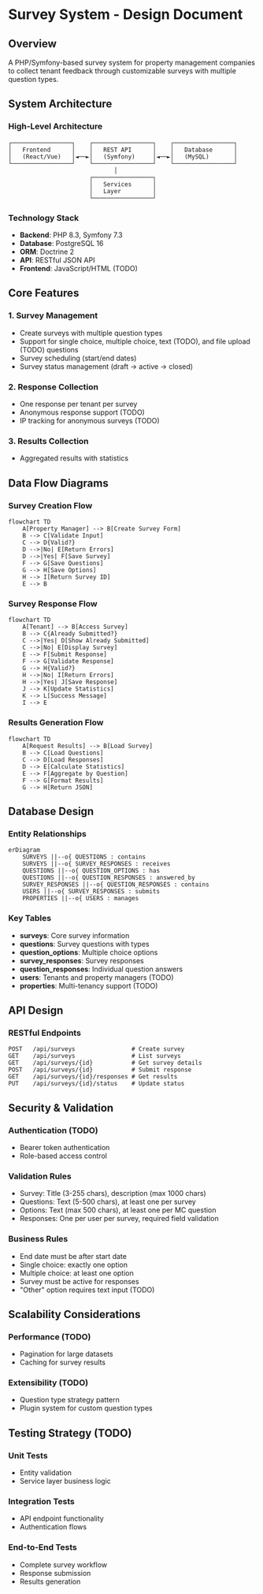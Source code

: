 # Survey System - Design Document

## Overview
A PHP/Symfony-based survey system for property management companies to collect tenant feedback through customizable surveys with multiple question types.

## System Architecture

### High-Level Architecture
```
┌─────────────────┐    ┌─────────────────┐    ┌─────────────────┐
│   Frontend      │    │   REST API      │    │   Database      │
│   (React/Vue)   │◄──►│   (Symfony)     │◄──►│   (MySQL)       │
└─────────────────┘    └─────────────────┘    └─────────────────┘
                              │
                       ┌─────────────────┐
                       │   Services      │
                       │   Layer         │
                       └─────────────────┘
```

### Technology Stack
- **Backend**: PHP 8.3, Symfony 7.3
- **Database**: PostgreSQL 16
- **ORM**: Doctrine 2
- **API**: RESTful JSON API
- **Frontend**: JavaScript/HTML (TODO)

## Core Features

### 1. Survey Management
- Create surveys with multiple question types
- Support for single choice, multiple choice, text (TODO), and file upload (TODO) questions
- Survey scheduling (start/end dates)
- Survey status management (draft → active → closed)

### 2. Response Collection
- One response per tenant per survey
- Anonymous response support (TODO)
- IP tracking for anonymous surveys (TODO)

### 3. Results Collection
- Aggregated results with statistics

## Data Flow Diagrams

### Survey Creation Flow
```mermaid
flowchart TD
    A[Property Manager] --> B[Create Survey Form]
    B --> C[Validate Input]
    C --> D{Valid?}
    D -->|No| E[Return Errors]
    D -->|Yes| F[Save Survey]
    F --> G[Save Questions]
    G --> H[Save Options]
    H --> I[Return Survey ID]
    E --> B
```

### Survey Response Flow
```mermaid
flowchart TD
    A[Tenant] --> B[Access Survey]
    B --> C{Already Submitted?}
    C -->|Yes| D[Show Already Submitted]
    C -->|No| E[Display Survey]
    E --> F[Submit Response]
    F --> G[Validate Response]
    G --> H{Valid?}
    H -->|No| I[Return Errors]
    H -->|Yes| J[Save Response]
    J --> K[Update Statistics]
    K --> L[Success Message]
    I --> E
```

### Results Generation Flow
```mermaid
flowchart TD
    A[Request Results] --> B[Load Survey]
    B --> C[Load Questions]
    C --> D[Load Responses]
    D --> E[Calculate Statistics]
    E --> F[Aggregate by Question]
    F --> G[Format Results]
    G --> H[Return JSON]
```

## Database Design

### Entity Relationships
```mermaid
erDiagram
    SURVEYS ||--o{ QUESTIONS : contains
    SURVEYS ||--o{ SURVEY_RESPONSES : receives
    QUESTIONS ||--o{ QUESTION_OPTIONS : has
    QUESTIONS ||--o{ QUESTION_RESPONSES : answered_by
    SURVEY_RESPONSES ||--o{ QUESTION_RESPONSES : contains
    USERS ||--o{ SURVEY_RESPONSES : submits
    PROPERTIES ||--o{ USERS : manages
```

### Key Tables
- **surveys**: Core survey information
- **questions**: Survey questions with types
- **question_options**: Multiple choice options
- **survey_responses**: Survey responses
- **question_responses**: Individual question answers
- **users**: Tenants and property managers (TODO)
- **properties**: Multi-tenancy support (TODO)

## API Design

### RESTful Endpoints
```
POST   /api/surveys                # Create survey
GET    /api/surveys                # List surveys
GET    /api/surveys/{id}           # Get survey details
POST   /api/surveys/{id}           # Submit response
GET    /api/surveys/{id}/responses # Get results
PUT    /api/surveys/{id}/status    # Update status
```

## Security & Validation

### Authentication (TODO)
- Bearer token authentication
- Role-based access control

### Validation Rules
- Survey: Title (3-255 chars), description (max 1000 chars)
- Questions: Text (5-500 chars), at least one per survey
- Options: Text (max 500 chars), at least one per MC question
- Responses: One per user per survey, required field validation

### Business Rules
- End date must be after start date
- Single choice: exactly one option
- Multiple choice: at least one option
- Survey must be active for responses
- "Other" option requires text input (TODO)

## Scalability Considerations

### Performance (TODO)
- Pagination for large datasets
- Caching for survey results 

### Extensibility (TODO)
- Question type strategy pattern
- Plugin system for custom question types

## Testing Strategy (TODO)

### Unit Tests
- Entity validation
- Service layer business logic

### Integration Tests
- API endpoint functionality
- Authentication flows

### End-to-End Tests
- Complete survey workflow
- Response submission
- Results generation
